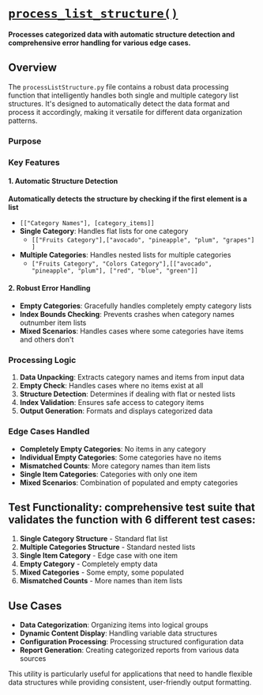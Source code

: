 # [`process_list_structure()`](./processListStructure.py)
**Processes categorized data with automatic structure detection and comprehensive error handling for various edge cases.**

## Overview

The `processListStructure.py` file contains a robust data processing function that intelligently handles both single and multiple category list structures. It's designed to automatically detect the data format and process it accordingly, making it versatile for different data organization patterns.

### Purpose

### Key Features

#### 1. **Automatic Structure Detection**
**Automatically detects the structure by checking if the first element is a list**
- `[["Category Names"], [category_items]]`
- **Single Category**: Handles flat lists for one category
    - `[["Fruits Category"],["avocado", "pineapple", "plum", "grapes"] ]`
- **Multiple Categories**: Handles nested lists for multiple categories
    - `["Fruits Category", "Colors Category"],[["avocado", "pineapple", "plum"], ["red", "blue", "green"]]`

#### 2. **Robust Error Handling**
- **Empty Categories**: Gracefully handles completely empty category lists
- **Index Bounds Checking**: Prevents crashes when category names outnumber item lists
- **Mixed Scenarios**: Handles cases where some categories have items and others don't

### Processing Logic

1. **Data Unpacking**: Extracts category names and items from input data
2. **Empty Check**: Handles cases where no items exist at all
3. **Structure Detection**: Determines if dealing with flat or nested lists
4. **Index Validation**: Ensures safe access to category items
5. **Output Generation**: Formats and displays categorized data

### Edge Cases Handled

- **Completely Empty Categories**: No items in any category
- **Individual Empty Categories**: Some categories have no items
- **Mismatched Counts**: More category names than item lists
- **Single Item Categories**: Categories with only one item
- **Mixed Scenarios**: Combination of populated and empty categories

## Test Functionality: comprehensive test suite that validates the function with 6 different test cases:
1. **Single Category Structure** - Standard flat list
2. **Multiple Categories Structure** - Standard nested lists
3. **Single Item Category** - Edge case with one item
4. **Empty Category** - Completely empty data
5. **Mixed Categories** - Some empty, some populated
6. **Mismatched Counts** - More names than item lists

## Use Cases

- **Data Categorization**: Organizing items into logical groups
- **Dynamic Content Display**: Handling variable data structures
- **Configuration Processing**: Processing structured configuration data
- **Report Generation**: Creating categorized reports from various data sources


This utility is particularly useful for applications that need to handle flexible data structures while providing consistent, user-friendly output formatting.